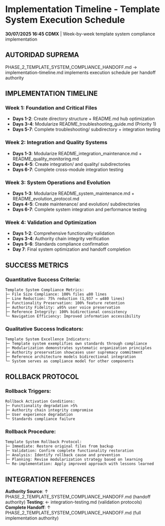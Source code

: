 # Implementation Timeline - Template System Execution Schedule

**30/07/2025 16:45 CDMX** | Week-by-week template system compliance implementation

## AUTORIDAD SUPREMA
PHASE_2_TEMPLATE_SYSTEM_COMPLIANCE_HANDOFF.md → implementation-timeline.md implements execution schedule per handoff authority

## IMPLEMENTATION TIMELINE

### **Week 1: Foundation and Critical Files**
- **Days 1-2**: Create directory structure + README.md hub optimization
- **Days 3-4**: Modularize README_troubleshooting_guide.md (Priority 1)
- **Days 5-7**: Complete troubleshooting/ subdirectory + integration testing

### **Week 2: Integration and Quality Systems**  
- **Days 1-3**: Modularize README_integration_maintenance.md + README_quality_monitoring.md
- **Days 4-5**: Create integration/ and quality/ subdirectories
- **Days 6-7**: Complete cross-module integration testing

### **Week 3: System Operations and Evolution**
- **Days 1-3**: Modularize README_system_maintenance.md + README_evolution_protocol.md
- **Days 4-5**: Create maintenance/ and evolution/ subdirectories  
- **Days 6-7**: Complete system integration and performance testing

### **Week 4: Validation and Optimization**
- **Days 1-2**: Comprehensive functionality validation
- **Days 3-4**: Authority chain integrity verification
- **Days 5-6**: Standards compliance confirmation
- **Day 7**: Final system optimization and handoff completion

## SUCCESS METRICS

### **Quantitative Success Criteria**:
```
Template System Compliance Metrics:
├─ File Size Compliance: 100% files ≤80 lines
├─ Line Reduction: 75% reduction (1,937 → ≤480 lines)
├─ Functionality Preservation: 100% feature retention
├─ Authority Fidelity: ≥95% user voice preservation
├─ Reference Integrity: 100% bidirectional consistency
└─ Navigation Efficiency: Improved information accessibility
```

### **Qualitative Success Indicators**:
```
Template System Excellence Indicators:
├─ Template system exemplifies own standards through compliance
├─ Modularization demonstrates systematic organization principles
├─ Authority preservation showcases user supremacy commitment
├─ Reference architecture models bidirectional integration
└─ System serves as compliance model for other components
```

## ROLLBACK PROTOCOL

### **Rollback Triggers**:
```
Rollback Activation Conditions:
├─ Functionality degradation >5%
├─ Authority chain integrity compromise
├─ User experience degradation
└─ Standards compliance failure
```

### **Rollback Procedure**:
```
Template System Rollback Protocol:
├─ Immediate: Restore original files from backup
├─ Validation: Confirm complete functionality restoration
├─ Analysis: Identify rollback cause and prevention
├─ Planning: Revise modularization strategy based on learning
└─ Re-implementation: Apply improved approach with lessons learned
```

## INTEGRATION REFERENCES
**Authority Source**: ↑ PHASE_2_TEMPLATE_SYSTEM_COMPLIANCE_HANDOFF.md (handoff authority)
**Testing**: ← integration-testing.md (validation protocols)
**Complete Handoff**: ↑ PHASE_2_TEMPLATE_SYSTEM_COMPLIANCE_HANDOFF.md (full implementation authority)